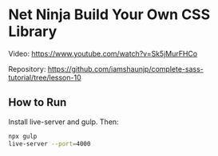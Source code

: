 # Net Ninja Build Your Own CSS Library

Video:
https://www.youtube.com/watch?v=Sk5jMurFHCo

Repository:
https://github.com/iamshaunjp/complete-sass-tutorial/tree/lesson-10

## How to Run

Install live-server and gulp. Then:

```bash
npx gulp
live-server --port=4000
```
